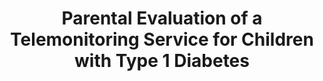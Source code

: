 ---
title: "Parental Evaluation of a Telemonitoring Service for Children with Type 1 Diabetes"
authors: "E. Losiouk, G. Lanzola, S. Del Favero, F. Boscari, M. Messori, I. Rabbone, R. Bonfanti, A. Sabbion, D. Iafusco, R. Schiaffini, R. Visentin, S. Galasso, F. Di Palma, D. Chernavvsky, L. Magni, C. Cobelli, D. Bruttomesso, S. Quaglini"
venue: "Journal of Telemedicine and Telecare"
type: "journal"
year: 2017
volume: ""
pages: ""
paperurl: "https://journals.sagepub.com/doi/pdf/10.1177/1357633X17695172"
--- 